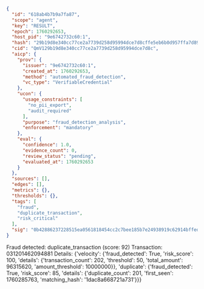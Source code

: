 ```json
{
  "id": "618ab4b7b9a7fa87",
  "scope": "agent",
  "key": "RESULT",
  "epoch": 1760292653,
  "host_pid": "9e6742732c60:1",
  "hash": "29b19d8e340cc77ce2a7739d258d95994dce7d8cffe5eb6b0d957ffa7d891706",
  "cid": "QmV129b19d8e340cc77ce2a7739d258d95994dce7d8c",
  "aicp": {
    "prov": {
      "issuer": "9e6742732c60:1",
      "created_at": 1760292653,
      "method": "automated_fraud_detection",
      "vc_type": "VerifiableCredential"
    },
    "ucon": {
      "usage_constraints": [
        "no_pii_export",
        "audit_required"
      ],
      "purpose": "fraud_detection_analysis",
      "enforcement": "mandatory"
    },
    "eval": {
      "confidence": 1.0,
      "evidence_count": 0,
      "review_status": "pending",
      "evaluated_at": 1760292653
    }
  },
  "sources": [],
  "edges": [],
  "metrics": {},
  "thresholds": {},
  "tags": [
    "fraud",
    "duplicate_transaction",
    "risk_critical"
  ],
  "sig": "0b42886237228515ea0561818454cc2c7bee185b7e24938919c62914bffedf7b"
}
```

Fraud detected: duplicate_transaction (score: 92)
Transaction: 031201462094881
Details: {'velocity': {'fraud_detected': True, 'risk_score': 100, 'details': {'transaction_count': 202, 'threshold': 50, 'total_amount': 96315620, 'amount_threshold': 10000000}}, 'duplicate': {'fraud_detected': True, 'risk_score': 85, 'details': {'duplicate_count': 201, 'first_seen': 1760285763, 'matching_hash': '1dac8a668721a731'}}}